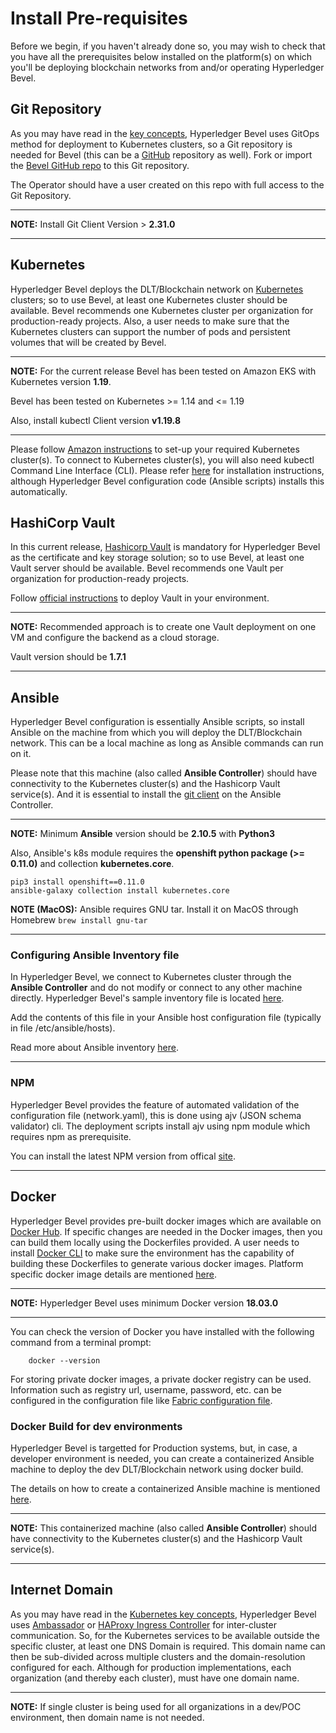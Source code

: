[//]: # (##############################################################################################)
[//]: # (Copyright Accenture. All Rights Reserved.)
[//]: # (SPDX-License-Identifier: Apache-2.0)
[//]: # (##############################################################################################)

Install Pre-requisites
=====================

Before we begin, if you haven't already done so, you may wish to check that
you have all the prerequisites below installed on the platform(s)
on which you'll be deploying blockchain networks from and/or operating
Hyperledger Bevel.

## Git Repository
As you may have read in the [key concepts](keyconcepts), Hyperledger Bevel  uses GitOps method for deployment to Kubernetes clusters, so a Git repository is needed for Bevel (this can be a [GitHub](https://github.com/) repository as well).
Fork or import the [Bevel GitHub repo](https://github.com/hyperledger/bevel) to this Git repository.

The Operator should have a user created on this repo with full access to the Git Repository.

---
**NOTE:** Install Git Client Version > **2.31.0**

---

## Kubernetes
Hyperledger Bevel  deploys the DLT/Blockchain network on [Kubernetes](https://kubernetes.io/) clusters; so to use Bevel, at least one Kubernetes cluster should be available.
Bevel recommends one Kubernetes cluster per organization for production-ready projects. 
Also, a user needs to make sure that the Kubernetes clusters can support the number of pods and persistent volumes that will be created by Bevel.

---
**NOTE:** For the current release Bevel has been tested on Amazon EKS with Kubernetes version **1.19**.

Bevel has been tested on Kubernetes >= 1.14 and <= 1.19

Also, install kubectl Client version **v1.19.8**

---

Please follow [Amazon instructions](https://aws.amazon.com/eks/getting-started/) to set-up your required Kubernetes cluster(s).
To connect to Kubernetes cluster(s), you will also need kubectl Command Line Interface (CLI). Please refer [here](https://kubernetes.io/docs/tasks/tools/install-kubectl/) for installation instructions, although Hyperledger Bevel configuration code (Ansible scripts) installs this automatically.

## HashiCorp Vault
In this current release, [Hashicorp Vault](https://www.vaultproject.io/) is mandatory for Hyperledger Bevel  as the certificate and key storage solution; so to use Bevel, at least one Vault server should be available. Bevel recommends one Vault per organization for production-ready projects. 

Follow [official instructions](https://www.vaultproject.io/docs/install/) to deploy Vault in your environment. 

---
**NOTE:** Recommended approach is to create one Vault deployment on one VM and configure the backend as a cloud storage.

Vault version should be **1.7.1**

---
## Ansible

Hyperledger Bevel configuration is essentially Ansible scripts, so install Ansible on the machine from which you will deploy the DLT/Blockchain network. This can be a local machine as long as Ansible commands can run on it.

Please note that this machine (also called **Ansible Controller**) should have connectivity to the Kubernetes cluster(s) and the Hashicorp Vault service(s). And it is essential to install the [git client](https://git-scm.com/download) on the Ansible Controller. 

---
**NOTE:** Minimum **Ansible** version should be **2.10.5** with **Python3** 

Also, Ansible's k8s module requires the **openshift python package (>= 0.11.0)** and collection **kubernetes.core**.

```
pip3 install openshift==0.11.0
ansible-galaxy collection install kubernetes.core
```

**NOTE (MacOS):** Ansible requires GNU tar. Install it on MacOS through Homebrew `brew install gnu-tar`

---
### Configuring Ansible Inventory file

In Hyperledger Bevel, we connect to Kubernetes cluster through the **Ansible Controller** and do not modify or connect to any other machine directly. Hyperledger Bevel's sample inventory file is located [here](https://github.com/hyperledger/bevel/tree/main/platforms/shared/inventory/ansible_provisioners). 

Add the contents of this file in your Ansible host configuration file (typically in file /etc/ansible/hosts).

Read more about Ansible inventory [here](https://docs.ansible.com/ansible/latest/user_guide/intro_inventory.html).

---
### NPM

Hyperledger Bevel provides the feature of automated validation of the configuration file (network.yaml), this is done using ajv (JSON schema validator) cli. The deployment scripts install ajv using npm module which requires npm as prerequisite.

You can install the latest NPM version from offical [site](https://docs.npmjs.com/downloading-and-installing-node-js-and-npm).

---
## Docker

Hyperledger Bevel provides pre-built docker images which are available on [Docker Hub](https://hub.docker.com/u/hyperledgerlabs). If specific changes are needed in the Docker images, then you can build them locally using the Dockerfiles provided. A user needs to install [Docker CLI](https://docs.docker.com/install/) to make sure the environment has the capability of building these Dockerfiles to generate various docker images. Platform specific docker image details are mentioned [here](./operations/configure_prerequisites.md).

---
**NOTE:** Hyperledger Bevel uses minimum Docker version **18.03.0**

---

You can check the version of Docker you have installed with the following
command from a terminal prompt:
```
    docker --version
```

For storing private docker images, a private docker registry can be used. Information such as registry url, username, password, etc. can be configured in the configuration file like [Fabric configuration file](./operations/fabric_networkyaml.md).

### Docker Build for dev environments

Hyperledger Bevel is targetted for Production systems, but, in case, a developer environment is needed, you can create a containerized Ansible machine to deploy the dev DLT/Blockchain network using docker build.  

The details on how to create a containerized Ansible machine is mentioned [here](./developer/docker-build.md).

---
**NOTE:** This containerized machine (also called **Ansible Controller**) should have connectivity to the Kubernetes cluster(s) and the Hashicorp Vault service(s).

---

## Internet Domain
As you may have read in the [Kubernetes key concepts](keyConcepts/kubernetes), Hyperledger Bevel uses [Ambassador](https://www.getambassador.io/about/why-ambassador/) or [HAProxy Ingress Controller](https://www.haproxy.com/documentation/hapee/1-9r1/traffic-management/kubernetes-ingress-controller/) for inter-cluster communication. So, for the Kubernetes services to be available outside the specific cluster, at least one DNS Domain is required. This domain name can then be sub-divided across multiple clusters and the domain-resolution configured for each.
Although for production implementations, each organization (and thereby each cluster), must have one domain name.

---
**NOTE:** If single cluster is being used for all organizations in a dev/POC environment, then domain name is not needed.
